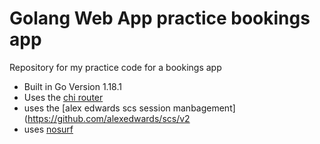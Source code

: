 # Golang Web App practice bookings app

Repository for my practice code for a bookings app

- Built in Go Version 1.18.1
- Uses the [chi router](https://github.com/go-chi/chi)
- uses the [alex edwards scs session manbagement](https://github.com/alexedwards/scs/v2
- uses [nosurf](https://github.com/justinas/nosurf)